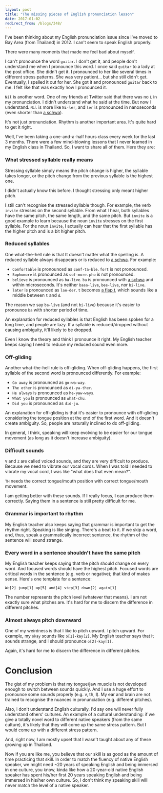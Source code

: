 ```yaml
---
layout: post
title: "The missing pieces of English pronunciation lesson"
date: 2017-01-02
redirect_from: /blogs/348/
---
```


I've been thinking about my English pronunciation issue since I've moved to Bay Area (from Thailand) in 2012. I can't seem to speak English properly.

There were many moments that made me feel bad about myself.

I can't pronounce the word `guitar`. I don't get it, and people don't understand me when I pronounce this word. I once said `guitar` to a lady at the post office. She didn't get it. I pronounced to her like several times in different stress patterns. She was very patient... but she still didn't get. Eventually, I spelled it out for her. She got it and pronounced `guitar` back to me. I felt like that was exactly how I pronounced it.

<!---excerpt--->

`Nil` is another word. One of my friends at Twitter said that there was no `L` in my pronunciation. I didn't understand what he said at the time. But now I understand. `Nil` is more like `Ni-ler`, and `ler` is pronounced in nanoseconds (even shorter than [a schwa](http://englishplus.com/grammar/00000383.htm)).

It's not just pronunciation. Rhythm is another important area. It's quite hard to get it right.

Well, I've been taking a one-and-a-half hours class every week for the last 3 months. There were a few mind-blowing lessons that I never learned in my English class in Thailand. So, I want to share all of them. Here they are:


### What stressed syllable really means

Stressing syllable simply means the pitch change is higher, the syllable takes longer, or the pitch change from the previous syllable is the highest one.

I didn't actually know this before. I thought stressing only meant higher pitch.

I still can't recognise the stressed syllable though. For example, the verb `invite` stresses on the second syllable. From what I hear, both syllables have the same pitch, the same length, and the same pitch. But `invite` is a good example to learn because the noun `invite` stresses on the first syllable. For the noun `invite`, I actually can hear that the first syllable has the higher pitch and is a bit higher pitch.


### Reduced syllables

One what-the-hell rule is that It doesn't matter what the spelling is. A reduced syllable always disappears or is reduced to [a schwa](http://englishplus.com/grammar/00000383.htm). For example:

* `Comfortable` is pronounced as `comf-ta-ble`. `fort` is not pronounced.
* `Sophomore` is pronounced as `sof-more`. `pho` is not pronounced.
* `believe` is pronounced as `ba-live`. `ba` is pronounced with [a schwa](http://englishplus.com/grammar/00000383.htm) and within microseconds. It's neither `baaa-live`, `bee-live`, nor `bi-live`.
* `later` is pronounced as `lae-der`. `t` becomes [a flap t](http://www.antimoon.com/how/flap-t.htm), which sounds like a middle between `t` and `d`.

The reason we say `ba-live` (and not `bi-live`) because it's easier to pronounce `ba` with shorter period of time.

An explanation for reduced syllables is that English has been spoken for a long time, and people are lazy. If a syllable is reduced/dropped without causing ambiguity, it'll likely to be dropped.

Even I know the theory and think I pronounce it right. My English teacher keeps saying I need to reduce my reduced sound even more.


### Off-gliding

Another what-the-hell rule is off-gliding. When off-gliding happens, the first syllable of the second word is pronounced differently. For example:

* `Go away` is pronounced as `go-wa-way`.
* `The other` is pronounced as `di-ya-ther`.
* `He always` is pronounced as `he-yaw-ways`.
* `What you` is pronounced as `what-chu`.
* `Did you` is pronounced as `did-ju`.

An explanation for off-gliding is that it's easier to pronounce with off-gliding considering the tongue position at the end of the first word. And it doesn't create ambiguity. So, people are naturally inclined to do off-gliding.

In general, I think, speaking will keep evolving to be easier for our tongue movement (as long as it doesn't increase ambiguity).


### Difficult sounds

`V` and `Z` are called voiced sounds, and they are very difficult to produce. Because we need to vibrate our vocal cords. When I was told  I needed to vibrate my vocal cord, I was like "what does that even mean?".

`TH` needs the correct tongue/mouth position with correct tongue/mouth movement.

I am getting better with these sounds. If I really focus, I can produce them correctly. Saying them in a sentence is still pretty difficult for me.


### Grammar is important to rhythm

My English teacher also keeps saying that grammar is important to get the rhythm right. Speaking is like singing. There's a beat to it. If we skip a word, and, thus, speak a grammatically incorrect sentence, the rhythm of the sentence will sound strange.


### Every word in a sentence shouldn't have the same pitch

My English teacher keeps saying that the pitch should change on every word. And focused words should have the highest pitch. Focused words are critical words in the sentence (e.g. verb or negative); that kind of makes sense. Here's one template for a sentence:

`We[2] jump[1] up[5] and[4] step[3] down[2] again[1]`

The number represents the pitch level (whatever that means). I am not exactly sure what pitches are. It's hard for me to discern the difference in different pitches.


### Almost always pitch downward

One of my weirdness is that I like to pitch upward. I pitch upward. For example, my `okay` sounds like `o[1]-kay[2]`. My English teacher says that it sounds strange, and I should pronounce `o[2]-kay[1]`.

Again, it's hard for me to discern the difference in different pitches.


# Conclusion

The gist of my problem is that my tongue/jaw muscle is not developed enough to switch between sounds quickly. And I use a huge effort to pronounce some sounds properly (e.g. v, th, l). My ear and brain are not trained to recognise the nuances in pronunciation (e.g. different pitches).

Also, I don't understand English culturally. I'd say one will never fully understand others' cultures. An example of a cultural understanding: if we give a totally novel word to different native speakers (from the same culture), it's likely that they will come up the same stress pattern. But I would come up with a different stress pattern.

And, right now, I am mostly upset that I wasn't taught about any of these growing up in Thailand.

Now if you are like me, you believe that our skill is as good as the amount of time practicing that skill. In order to match the fluency of native English speaker, we might need ~20 years of speaking English and being immersed in one culture, you know, kinda like how a 20-year-old native English speaker has spent his/her first 20 years speaking English and being immersed in his/her own culture. So, I don't think my speaking skill will never match the level of a native speaker.
